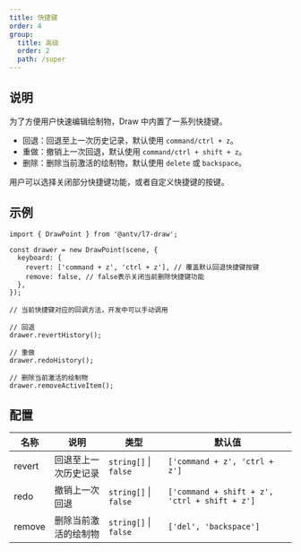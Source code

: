 ```yaml
---
title: 快捷键
order: 4
group:
  title: 高级
  order: 2
  path: /super
---
```


## 说明

为了方便用户快速编辑绘制物，Draw 中内置了一系列快捷键。

- 回退：回退至上一次历史记录，默认使用 `command/ctrl + z`。
- 重做：撤销上一次回退，默认使用 `command/ctrl + shift + z`。
- 删除：删除当前激活的绘制物，默认使用 `delete` 或 `backspace`。

用户可以选择关闭部分快捷键功能，或者自定义快捷键的按键。

## 示例

```tsx | pure
import { DrawPoint } from '@antv/l7-draw';

const drawer = new DrawPoint(scene, {
  keyboard: {
    revert: ['command + z', 'ctrl + z'], // 覆盖默认回退快捷键按键
    remove: false, // false表示关闭当前删除快捷键功能
  },
});

// 当前快捷键对应的回调方法，开发中可以手动调用

// 回退
drawer.revertHistory();

// 重做
drawer.redoHistory();

// 删除当前激活的绘制物
drawer.removeActiveItem();
```

## 配置

| 名称   | 说明                 | 类型                    | 默认值                                      |
| ------ | -------------------- | ----------------------- | ------------------------------------------- |
| revert | 回退至上一次历史记录 | `string[]` &#124; `false` | `['command + z', 'ctrl + z']`                 |
| redo   | 撤销上一次回退       | `string[]` &#124; `false` | `['command + shift + z', 'ctrl + shift + z']` |
| remove | 删除当前激活的绘制物 | `string[]` &#124; `false` | `['del', 'backspace']`                        |

